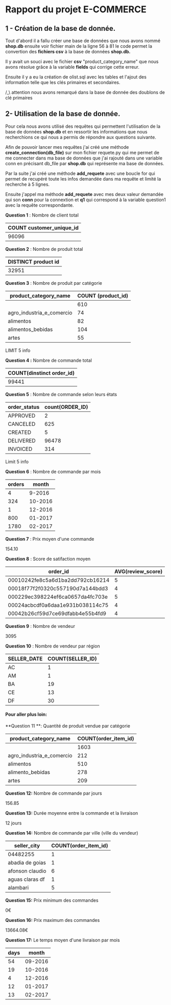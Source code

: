 # **Rapport du projet  E-COMMERCE**





## 1 -  Création de la base de donnée.



Tout d'abord il a fallu créer une base de données que nous avons nommé **shop.db** ensuite voir fichier main de la ligne 56 à 81 le code permet la convertion des **fichiers csv** à la base de données **shop.db.**

Il y avait un souci avec le fichier **csv** "product_category_name" que nous avons résolue grâce à la variable **fields** qui corrige cette erreur.

Ensuite il y a eu la création de olist.sql avec les tables et l'ajout des information telle que les clés primaires et secondaires. 

/_\  attention nous avons remarqué dans la base de donnée des doublons de clé primaires 



## 2- Utilisation de la base de donnée.

Pour cela nous avons utilisé des requêtes qui permettent l'utilisation de la base de données **shop.db**  et en ressortir les informations que nous recherchions ce qui nous a permis de répondre aux questions suivante.

Afin de pouvoir lancer mes requêtes j'ai  créé une méthode **create_connection(db_file)** sur mon fichier requete.py qui me permet de me connecter dans ma base de données  que j'ai rajouté dans une variable conn en précisant db_file par **shop.db**  qui représente ma base de données.

Par la suite j'ai créé une méthode **add_requete**  avec une boucle for qui permet de recupéré toute les infos demandée dans ma requête et limité la recherche à 5 lignes.

Ensuite j'appel ma méthode **add_requete** avec mes deux valeur demandée qui son **conn** pour la connextion et **q1** qui correspond à la variable question1 avec la requête correspondante.





**Question 1** : Nombre de client total 

| COUNT customer_unique_id |
| ------------------------ |
| 96096                    |

**Question 2**  : Nombre de produit total 

| DISTINCT product id |
| ------------------- |
| 32951               |

**Question 3** :  Nombre de produit par catégorie

| product_category_name     | COUNT (product_id) |
| ------------------------- | ------------------ |
|                           | 610                |
| agro_industria_e_comercio | 74                 |
| alimentos                 | 82                 |
| alimentos_bebidas         | 104                |
| artes                     | 55                 |

LIMIT 5 info

**Question 4 :**  Nombre de commande total 

| COUNT(dinstinct order_id) |
| ------------------------- |
| 99441                     |

**Question 5** :  Nombre de commande selon leurs états

| order_status | count(ORDER_ID) |
| ------------ | --------------- |
| APPROVED     | 2               |
| CANCELED     | 625             |
| CREATED      | 5               |
| DELIVERED    | 96478           |
| INVOICED     | 314             |

Limit 5 info



**Question 6** : Nombre de commande par mois

| orders | month   |
| ------ | ------- |
| 4      | 9-2016  |
| 324    | 10-2016 |
| 1      | 12-2016 |
| 800    | 01-2017 |
| 1780   | 02-2017 |

**Question 7** : Prix moyen d'une commande

154.10



**Question 8** : Score de satifaction moyen

| order_id                         | AVG(review_score) |
| -------------------------------- | ----------------- |
| 00010242fe8c5a6d1ba2dd792cb16214 | 5                 |
| 00018f77f2f0320c557190d7a144bdd3 | 4                 |
| 000229ec398224ef6ca0657da4fc703e | 5                 |
| 00024acbcdf0a6daa1e931b038114c75 | 4                 |
| 00042b26cf59d7ce69dfabb4e55b4fd9 | 4                 |

**Question 9** : Nombre de vendeur

3095



**Question 10** :  Nombre de vendeur par région 

| SELLER_DATE | COUNT(SELLER_ID) |
| ----------- | ---------------- |
| AC          | 1                |
| AM          | 1                |
| BA          | 19               |
| CE          | 13               |
| DF          | 30               |





#### Pour aller plus loin:



**Question 11 **:   Quantité de produit vendue par catégorie 

| product_category_name     | COUNT(order_item_id) |
| ------------------------- | -------------------- |
|                           | 1603                 |
| agro_industria_e_comercio | 212                  |
| alimentos                 | 510                  |
| alimento_bebidas          | 278                  |
| artes                     | 209                  |

**Question 12:**  Nombre de commande par jours

156.85

**Question 13:** Durée moyenne entre la commande et la livraison

12 jours

**Question 14:**  Nombre de commande par ville (ville du vendeur)



| seller_city     | COUNT(order_item_id) |
| --------------- | -------------------- |
| 04482255        | 1                    |
| abadia de goias | 1                    |
| afonson claudio | 6                    |
| aguas claras df | 1                    |
| alambari        | 5                    |

**Question 15:** Prix minimum des commandes

0€

**Question 16:**  Prix maximum des commandes

13664.08€

**Question 17:**  Le temps moyen d'une livraison par mois

| days | month   |
| ---- | ------- |
| 54   | 09-2016 |
| 19   | 10-2016 |
| 4    | 12-2016 |
| 12   | 01-2017 |
| 13   | 02-2017 |

